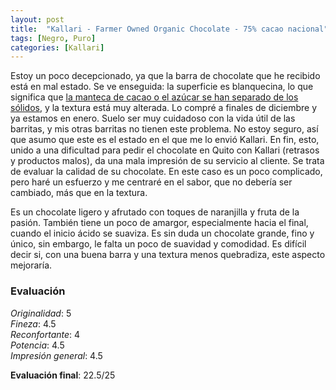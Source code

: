 ```yaml
---
layout: post
title:  "Kallari - Farmer Owned Organic Chocolate - 75% cacao nacional"
tags: [Negro, Puro] 
categories: [Kallari]
---
```


Estoy un poco decepcionado, ya que la barra de chocolate que he recibido está en mal estado. Se ve enseguida: la superficie es blanquecina, lo que significa que [la manteca de cacao o el azúcar se han separado de los sólidos](https://en.wikipedia.org/wiki/Chocolate_bloom), y la textura está muy alterada. Lo compré a finales de diciembre y ya estamos en enero. Suelo ser muy cuidadoso con la vida útil de las barritas, y mis otras barritas no tienen este problema. No estoy seguro, así que asumo que este es el estado en el que me lo envió Kallari. En fin, esto, unido a una dificultad para pedir el chocolate en Quito con Kallari (retrasos y productos malos), da una mala impresión de su servicio al cliente.
Se trata de evaluar la calidad de su chocolate. En este caso es un poco complicado, pero haré un esfuerzo y me centraré en el sabor, que no debería ser cambiado, más que en la textura.

Es un chocolate ligero y afrutado con toques de naranjilla y fruta de la pasión. También tiene un poco de amargor, especialmente hacia el final, cuando el inicio ácido se suaviza.
Es sin duda un chocolate grande, fino y único, sin embargo, le falta un poco de suavidad y comodidad. Es difícil decir si, con una buena barra y una textura menos quebradiza, este aspecto mejoraría.   

### Evaluación

_Originalidad_: 5  
_Fineza_: 4.5  
_Reconfortante_: 4  
_Potencia_: 4.5  
_Impresión general_: 4.5

**Evaluación final**: 22.5/25
